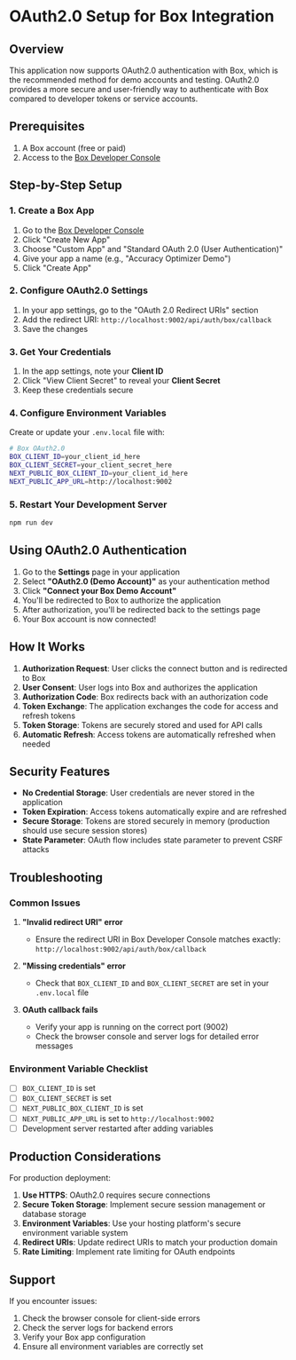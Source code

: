 # OAuth2.0 Setup for Box Integration

## Overview

This application now supports OAuth2.0 authentication with Box, which is the recommended method for demo accounts and testing. OAuth2.0 provides a more secure and user-friendly way to authenticate with Box compared to developer tokens or service accounts.

## Prerequisites

1. A Box account (free or paid)
2. Access to the [Box Developer Console](https://app.box.com/developers/console)

## Step-by-Step Setup

### 1. Create a Box App

1. Go to the [Box Developer Console](https://app.box.com/developers/console)
2. Click "Create New App"
3. Choose "Custom App" and "Standard OAuth 2.0 (User Authentication)"
4. Give your app a name (e.g., "Accuracy Optimizer Demo")
5. Click "Create App"

### 2. Configure OAuth2.0 Settings

1. In your app settings, go to the "OAuth 2.0 Redirect URIs" section
2. Add the redirect URI: `http://localhost:9002/api/auth/box/callback`
3. Save the changes

### 3. Get Your Credentials

1. In the app settings, note your **Client ID**
2. Click "View Client Secret" to reveal your **Client Secret**
3. Keep these credentials secure

### 4. Configure Environment Variables

Create or update your `.env.local` file with:

```bash
# Box OAuth2.0
BOX_CLIENT_ID=your_client_id_here
BOX_CLIENT_SECRET=your_client_secret_here
NEXT_PUBLIC_BOX_CLIENT_ID=your_client_id_here
NEXT_PUBLIC_APP_URL=http://localhost:9002
```

### 5. Restart Your Development Server

```bash
npm run dev
```

## Using OAuth2.0 Authentication

1. Go to the **Settings** page in your application
2. Select **"OAuth2.0 (Demo Account)"** as your authentication method
3. Click **"Connect your Box Demo Account"**
4. You'll be redirected to Box to authorize the application
5. After authorization, you'll be redirected back to the settings page
6. Your Box account is now connected!

## How It Works

1. **Authorization Request**: User clicks the connect button and is redirected to Box
2. **User Consent**: User logs into Box and authorizes the application
3. **Authorization Code**: Box redirects back with an authorization code
4. **Token Exchange**: The application exchanges the code for access and refresh tokens
5. **Token Storage**: Tokens are securely stored and used for API calls
6. **Automatic Refresh**: Access tokens are automatically refreshed when needed

## Security Features

- **No Credential Storage**: User credentials are never stored in the application
- **Token Expiration**: Access tokens automatically expire and are refreshed
- **Secure Storage**: Tokens are stored securely in memory (production should use secure session stores)
- **State Parameter**: OAuth flow includes state parameter to prevent CSRF attacks

## Troubleshooting

### Common Issues

1. **"Invalid redirect URI" error**
   - Ensure the redirect URI in Box Developer Console matches exactly: `http://localhost:9002/api/auth/box/callback`

2. **"Missing credentials" error**
   - Check that `BOX_CLIENT_ID` and `BOX_CLIENT_SECRET` are set in your `.env.local` file

3. **OAuth callback fails**
   - Verify your app is running on the correct port (9002)
   - Check the browser console and server logs for detailed error messages

### Environment Variable Checklist

- [ ] `BOX_CLIENT_ID` is set
- [ ] `BOX_CLIENT_SECRET` is set  
- [ ] `NEXT_PUBLIC_BOX_CLIENT_ID` is set
- [ ] `NEXT_PUBLIC_APP_URL` is set to `http://localhost:9002`
- [ ] Development server restarted after adding variables

## Production Considerations

For production deployment:

1. **Use HTTPS**: OAuth2.0 requires secure connections
2. **Secure Token Storage**: Implement secure session management or database storage
3. **Environment Variables**: Use your hosting platform's secure environment variable system
4. **Redirect URIs**: Update redirect URIs to match your production domain
5. **Rate Limiting**: Implement rate limiting for OAuth endpoints

## Support

If you encounter issues:

1. Check the browser console for client-side errors
2. Check the server logs for backend errors
3. Verify your Box app configuration
4. Ensure all environment variables are correctly set 